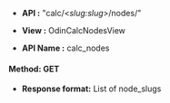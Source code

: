 * __API :__ "calc/<*slug:slug*>/nodes/"

* __View :__ OdinCalcNodesView

* __API Name :__ calc_nodes


#### Method: GET

* __Response format:__ List of node_slugs

  